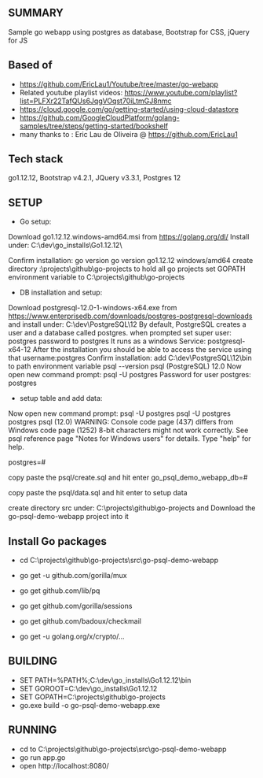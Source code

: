 ## SUMMARY ##
Sample go webapp using postgres as database, Bootstrap for CSS, jQuery for JS

## Based of ##
* https://github.com/EricLau1/Youtube/tree/master/go-webapp
* Related youtube playlist videos: https://www.youtube.com/playlist?list=PLFXr22TafQUs6JqgVOqst70iLtmGJ8nmc
* https://cloud.google.com/go/getting-started/using-cloud-datastore
* https://github.com/GoogleCloudPlatform/golang-samples/tree/steps/getting-started/bookshelf
* many thanks to : Eric Lau de Oliveira @ https://github.com/EricLau1

## Tech stack ##
go1.12.12, Bootstrap v4.2.1, JQuery v3.3.1, Postgres 12

## SETUP ## 

* Go setup:

Download go1.12.12.windows-amd64.msi from https://golang.org/dl/
Install under: C:\dev\go_installs\Go1.12.12\

Confirm installation:
go version
go version go1.12.12 windows/amd64
create directory :\projects\github\go-projects to hold all go projects
set GOPATH environment variable to C:\projects\github\go-projects

* DB installation and setup:

Download postgresql-12.0-1-windows-x64.exe from https://www.enterprisedb.com/downloads/postgres-postgresql-downloads
and install under: C:\dev\PostgreSQL\12
By default, PostgreSQL creates a user and a database called postgres. 
when prompted set super user: postgres password to postgres
It runs as a windows Service: postgresql-x64-12
After the installation you should be able to access the service using that username:postgres
Confirm installation:
add C:\dev\PostgreSQL\12\bin to path environment variable
psql --version
psql (PostgreSQL) 12.0
Now open new command prompt:
psql -U postgres
Password for user postgres: postgres

* setup table and add data:

Now open new command  prompt:
psql -U postgres
psql -U postgres postgres
psql (12.0)
WARNING: Console code page (437) differs from Windows code page (1252)
         8-bit characters might not work correctly. See psql reference
         page "Notes for Windows users" for details.
Type "help" for help.

postgres=#

copy paste the psql/create.sql and hit enter
go_psql_demo_webapp_db=#

copy paste the psql/data.sql and hit enter to setup data

create directory src under: C:\projects\github\go-projects
and Download the go-psql-demo-webapp project into it

##  Install Go packages ##
* cd C:\projects\github\go-projects\src\go-psql-demo-webapp

* go get -u github.com/gorilla/mux
* go get github.com/lib/pq
* go get github.com/gorilla/sessions
* go get github.com/badoux/checkmail
* go get -u golang.org/x/crypto/...

##  BUILDING ## 

* SET PATH=%PATH%;C:\dev\go_installs\Go1.12.12\bin
* SET GOROOT=C:\dev\go_installs\Go1.12.12
* SET GOPATH=C:\projects\github\go-projects
* go.exe build -o go-psql-demo-webapp.exe

##  RUNNING ## 
* cd to C:\projects\github\go-projects\src\go-psql-demo-webapp
* go run app.go
* open http://localhost:8080/

